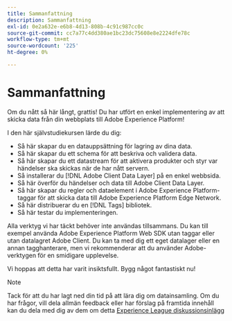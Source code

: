 ```yaml
---
title: Sammanfattning
description: Sammanfattning
exl-id: 0e2a632e-e6b8-4d13-808b-4c91c987cc0c
source-git-commit: cc7a77c4dd380ae1bc23dc75608e8e2224dfe78c
workflow-type: tm+mt
source-wordcount: '225'
ht-degree: 0%

---
```


# Sammanfattning

Om du nått så här långt, grattis! Du har utfört en enkel implementering av att skicka data från din webbplats till Adobe Experience Platform!

I den här självstudiekursen lärde du dig:

* Så här skapar du en datauppsättning för lagring av dina data.
* Så här skapar du ett schema för att beskriva och validera data.
* Så här skapar du ett datastream för att aktivera produkter och styr var händelser ska skickas när de har nått servern.
* Så installerar du [!DNL Adobe Client Data Layer] på en enkel webbsida.
* Så här överför du händelser och data till Adobe Client Data Layer.
* Så här skapar du regler och dataelement i Adobe Experience Platform-taggar för att skicka data till Adobe Experience Platform Edge Network.
* Så här distribuerar du en [!DNL Tags] bibliotek.
* Så här testar du implementeringen.

Alla verktyg vi har täckt behöver inte användas tillsammans. Du kan till exempel använda Adobe Experience Platform Web SDK utan taggar eller utan datalagret Adobe Client. Du kan ta med dig ett eget datalager eller en annan tagghanterare, men vi rekommenderar att du använder Adobe-verktygen för en smidigare upplevelse.

Vi hoppas att detta har varit insiktsfullt. Bygg något fantastiskt nu!

>[!NOTE]
>
>Tack för att du har lagt ned din tid på att lära dig om datainsamling. Om du har frågor, vill dela allmän feedback eller har förslag på framtida innehåll kan du dela med dig av dem om detta [Experience League diskussionsinlägg](https://experienceleaguecommunities.adobe.com/t5/adobe-experience-platform-launch/tutorial-discussion-use-adobe-experience-platform-data/m-p/543877)